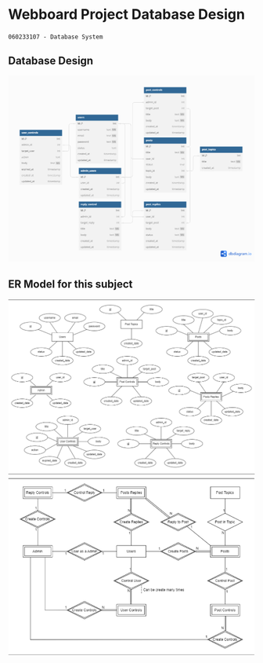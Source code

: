 # Webboard Project Database Design
`060233107 - Database System`

## Database Design
[![ER Diagram](/modern-diagram.png "Modern diagram generated by dbdatagram.io")](https://dbdiagram.io/d/Database-Web-board-Project-6582f1f656d8064ca063e6e6)

## ER Model for this subject
![ER Model](/er-model.dio.png "ER Model")
![ER Model](/er-model-relation.dio.png "ER Model")